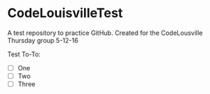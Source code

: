 # CodeLouisvilleTest
A test repository to practice GitHub. Created for the CodeLousville Thursday group 5-12-16

Test To-To:
- [ ] One
- [ ] Two
- [ ] Three